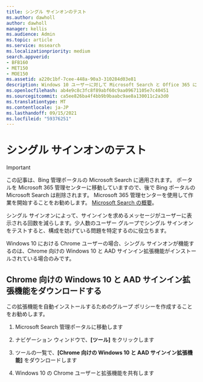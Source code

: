 ```yaml
---
title: シングル サインオンのテスト
ms.author: dawholl
author: dawholl
manager: kellis
ms.audience: Admin
ms.topic: article
ms.service: mssearch
ms.localizationpriority: medium
search.appverid:
- BFB160
- MET150
- MOE150
ms.assetid: a220c1bf-7cee-448a-90a3-310284d03e81
description: Windows 10 ユーザーに対して Microsoft Search と Office 365 にサインインを求めるメッセージが表示される回数を減らします
ms.openlocfilehash: ab4e9c8c3fc8f89abf60c9aa09671105e7c40451
ms.sourcegitcommit: ca5ee826ba4f4bb9b9baabc9ae8a130011c2a3d0
ms.translationtype: MT
ms.contentlocale: ja-JP
ms.lasthandoff: 09/15/2021
ms.locfileid: "59376251"
---
```

# <a name="test-single-sign-on"></a>シングル サインオンのテスト

> [!IMPORTANT]
> この記事は、Bing 管理ポータルの Microsoft Search に適用されます。 ポータルを Microsoft 365 管理センターに移動していますので、後で Bing ポータルの Microsoft Search は削除されます。 Microsoft 365 管理センターを使用して作業を開始することをお勧めします。 [Microsoft Search の概要](overview-microsoft-search.md)。
    
シングル サインオンによって、サインインを求めるメッセージがユーザーに表示される回数を減らします。少人数のユーザー グループでシングル サインオンをテストすると、構成を妨げている問題を特定するのに役立ちます。 
  
Windows 10 における Chrome ユーザーの場合、シングル サインオンが機能するのは、Chrome 向けの Windows 10 と AAD サインイン拡張機能がインストールされている場合のみです。 
  
## <a name="download-the-windows-10-and-aad-sign-in-extension-for-chrome"></a>Chrome 向けの Windows 10 と AAD サインイン拡張機能をダウンロードする

この拡張機能を自動インストールするためのグループ ポリシーを作成することをお勧めします。
  
1. Microsoft Search 管理ポータルに移動します
    
2. ナビゲーション ウィンドウで、**[ツール]** をクリックします
    
3. ツールの一覧で、**[Chrome 向けの Windows 10 と AAD サインイン拡張機能]** をダウンロードします
    
4. Windows 10 の Chrome ユーザーと拡張機能を共有します

  

